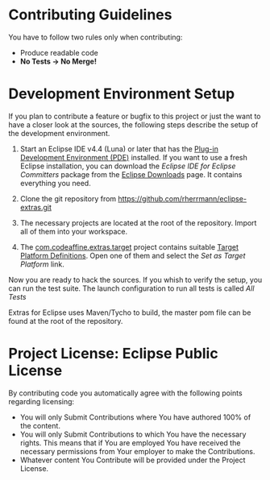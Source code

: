 # Contributing Guidelines
You have to follow two rules only when contributing:

* Produce readable code
* **No Tests -> No Merge!**

# Development Environment Setup
If you plan to contribute a feature or bugfix to this project or just the want to have a closer look at the sources,
the following steps describe the setup of the development environment.
 
1. Start an Eclipse IDE v4.4 (Luna) or later that has the [Plug-in Development Environment (PDE)](https://www.eclipse.org/pde/) installed.
 If you want to use a fresh Eclipse installation, you can download the _Eclipse IDE for Eclipse Committers_ package from the [Eclipse Downloads](https://www.eclipse.org/downloads/packages/) page.
It contains everything you need.
 
2. Clone the git repository from https://github.com/rherrmann/eclipse-extras.git
 
3. The necessary projects are located at the root of the repository. 
Import all of them into your workspace.
 
4. The [com.codeaffine.extras.target](https://github.com/rherrmann/eclipse-extras/tree/master/com.codeaffine.extras.target) project contains suitable [Target Platform Definitions](http://help.eclipse.org/juno/index.jsp?topic=%2Forg.eclipse.pde.doc.user%2Fconcepts%2Ftarget.htm).
Open one of them and select the _Set as Target Platform_ link.


Now you are ready to hack the sources.
If you whish to verify the setup, you can run the test suite. The launch configuration to run all tests is called _All Tests_

Extras for Eclipse uses Maven/Tycho to build, the master pom file can be found at the root of the repository.


# Project License:  Eclipse Public License
By contributing code you automatically agree with the following points regarding licensing:

* You will only Submit Contributions where You have authored 100% of the content.
* You will only Submit Contributions to which You have the necessary rights. This means that if You are employed You have received the necessary permissions from Your employer to make the Contributions.
* Whatever content You Contribute will be provided under the Project License. 
